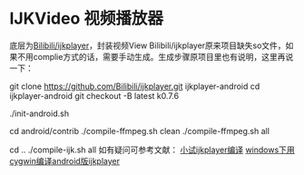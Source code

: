 # IJKVideo 视频播放器
底层为[Bilibili/ijkplayer](https://github.com/Bilibili/ijkplayer)，封装视频View
Bilibili/ijkplayer原来项目缺失so文件，如果不用complie方式的话，需要手动生成。生成步骤原项目里也有说明，这里再说一下：

git clone https://github.com/Bilibili/ijkplayer.git ijkplayer-android
cd ijkplayer-android
git checkout -B latest k0.7.6

./init-android.sh

cd android/contrib
./compile-ffmpeg.sh clean
./compile-ffmpeg.sh all

cd ..
./compile-ijk.sh all
如有疑问可参考文献：
[小试ijkplayer编译](http://avenwu.net/ijkplayer/2015/05/07/hands_on_ijkplayer_preparation/)
[ windows下用cygwin编译android版ijkplayer]()